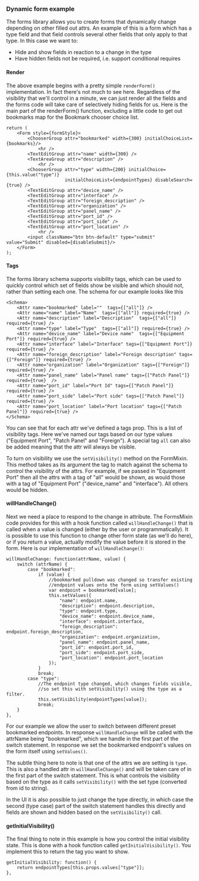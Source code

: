 ### Dynamic form example

The forms library allows you to create forms that dynamically change depending on other filled out attrs. An example of this is a form which has a type field and that field controls several other fields that only apply to that type. In this case we want to:

 * Hide and show fields in reaction to a change in the type
 * Have hidden fields not be required, i.e. support conditional requires

#### Render

The above example begins with a pretty simple `renderForm()` implementation. In fact there's not much to see here. Regardless of the visibility that we'll control in a minute, we can just render all the fields and the forms code will take care of selectively hiding fields for us. Here is the main part of the renderForm() function, excluding a little code to get out bookmarks map for the Bookmark chooser choice list.

    return (
        <Form style={formStyle}>
            <ChooserGroup attr="bookmarked" width={300} initialChoiceList={bookmarks}/>
                <hr />
            <TextEditGroup attr="name" width={300} />
            <TextAreaGroup attr="description" />
                <hr />
            <ChooserGroup attr="type" width={200} initialChoice={this.value("type")}
                          initialChoiceList={endpointTypes} disableSearch={true} />
            <TextEditGroup attr="device_name" />
            <TextEditGroup attr="interface" />
            <TextEditGroup attr="foreign_description" />
            <TextEditGroup attr="organization" />
            <TextEditGroup attr="panel_name" />
            <TextEditGroup attr="port_id" />
            <TextEditGroup attr="port_side" />
            <TextEditGroup attr="port_location" />
                <hr />
            <input className="btn btn-default" type="submit" value="Submit" disabled={disableSubmit}/>
        </Form>
    );


#### Tags

The forms library schema supports visibility tags, which can be used to quickly control which set of fields show be visible and which should not, rather than setting each one. The schema for our example looks like this

    <Schema>
        <Attr name="bookmarked" label=""  tags={["all"]} />
        <Attr name="name" label="Name"  tags={["all"]} required={true} />
        <Attr name="description" label="Description"  tags={["all"]} required={true} />
        <Attr name="type" label="Type"  tags={["all"]} required={true} />
        <Attr name="device_name" label="Device name"  tags={["Equipment Port"]} required={true} />
        <Attr name="interface" label="Interface" tags={["Equipment Port"]} required={true} />
        <Attr name="foreign_description" label="Foreign description" tags={["Foreign"]} required={true} />
        <Attr name="organization" label="Organization" tags={["Foreign"]} required={true} />
        <Attr name="panel_name" label="Panel name" tags={["Patch Panel"]} required={true}  />
        <Attr name="port_id" label="Port Id" tags={["Patch Panel"]} required={true} />
        <Attr name="port_side" label="Port side" tags={["Patch Panel"]} required={true} />
        <Attr name="port_location" label="Port location" tags={["Patch Panel"]} required={true} />
    </Schema>

You can see that for each attr we've defined a tags prop. This is a list of visibility tags. Here we've named our tags based on our type values ("Equipment Port", "Patch Panel" and "Foreign"). A special tag `all` can also be added meaning that the attr will always be visible.

To turn on visibility we use the `setVisibility()` method on the FormMixin. This method takes as its argument the tag to match against the schema to control the visibility of the attrs. For example, if we passed in "Equipment Port" then all the attrs with a tag of "all" would be shown, as would those with a tag of "Equipment Port" ("device_name" and "interface"). All others would be hidden.

#### willHandleChange()

Next we need a place to respond to the change in attribute. The FormsMixin code provides for this with a hook function called `willHandleChange()` that is called when a value is changed (either by the user or programmatically). It is possible to use this function to change other form state (as we'll do here), or if you return a value, actually modify the value before it is stored in the form. Here is our implementation of `willHandleChange()`:

    willHandleChange: function(attrName, value) {
        switch (attrName) {
            case "bookmarked":
                if (value) {
                    //bookmarked pulldown was changed so transfer existing
                    //endpoint values onto the form using setValues()
                    var endpoint = bookmarked[value];
                    this.setValues({
                        "name": endpoint.name,
                        "description": endpoint.description,
                        "type": endpoint.type,
                        "device_name": endpoint.device_name,
                        "interface": endpoint.interface,
                        "foreign_description": endpoint.foreign_description,
                        "organization": endpoint.organization,
                        "panel_name": endpoint.panel_name,
                        "port_id": endpoint.port_id,
                        "port_side": endpoint.port_side,
                        "port_location": endpoint.port_location
                    });
                }
                break;
            case "type":
                //The endpoint type changed, which changes fields visible,
                //so set this with setVisibility() using the type as a filter.
                this.setVisibility(endpointTypes[value]);
                break;
        }
    },

For our example we allow the user to switch between different preset bookmarked endpoints. In response `willHandleChange` will be called with the attrName being "bookmarked", which we handle in the first part of the switch statement. In response we set the bookmarked endpoint's values on the form itself using `setValues()`.

The subtle thing here to note is that one of the attrs we are setting is `type`. This is also a handled attr in `willHandleChange()` and will be taken care of in the first part of the switch statement. This is what controls the visibility based on the type as it calls `setVisibility()` with the set type (converted from id to string).

In the UI it is also possible to just change the type directly, in which case the second (type case) part of the switch statement handles this directly and fields are shown and hidden based on the `setVisibility()` call.

#### getInitialVisibility()

The final thing to note in this example is how you control the initial visibility state. This is done with a hook function called `getInitialVisibility()`. You implement this to return the tag you want to show.

    getInitialVisibility: function() {
        return endpointTypes[this.props.values["type"]];
    },



